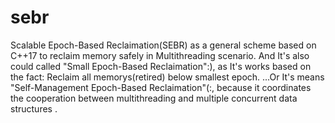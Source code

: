 # sebr
Scalable Epoch-Based Reclaimation(SEBR) as a general scheme based on C++17 to reclaim memory safely in Multithreading scenario.
And It's also could called "Small Epoch-Based Reclaimation":), as It's works based on the fact: Reclaim all memorys(retired) below smallest epoch.
...Or It's means "Self-Management Epoch-Based Reclaimation"(:, because it coordinates the cooperation between multithreading and multiple concurrent data structures
.
